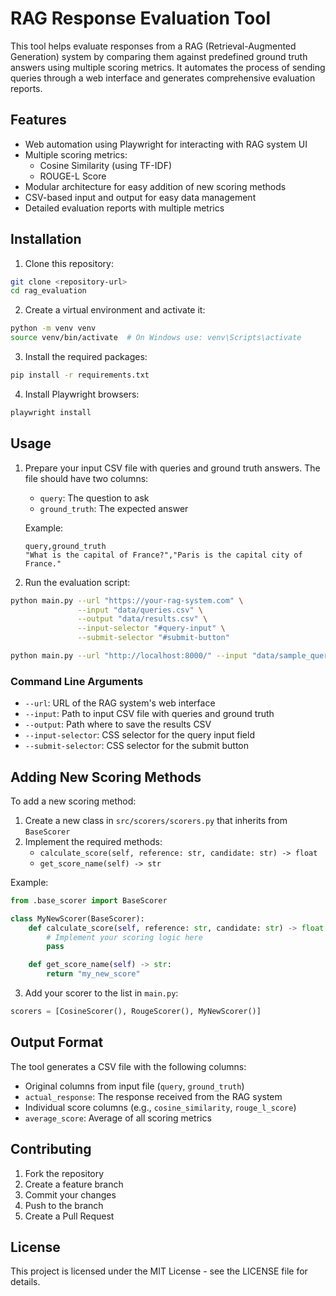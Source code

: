 # RAG Response Evaluation Tool

This tool helps evaluate responses from a RAG (Retrieval-Augmented Generation) system by comparing them against predefined ground truth answers using multiple scoring metrics. It automates the process of sending queries through a web interface and generates comprehensive evaluation reports.

## Features

- Web automation using Playwright for interacting with RAG system UI
- Multiple scoring metrics:
  - Cosine Similarity (using TF-IDF)
  - ROUGE-L Score
- Modular architecture for easy addition of new scoring methods
- CSV-based input and output for easy data management
- Detailed evaluation reports with multiple metrics

## Installation

1. Clone this repository:
```bash
git clone <repository-url>
cd rag_evaluation
```

2. Create a virtual environment and activate it:
```bash
python -m venv venv
source venv/bin/activate  # On Windows use: venv\Scripts\activate
```

3. Install the required packages:
```bash
pip install -r requirements.txt
```

4. Install Playwright browsers:
```bash
playwright install
```

## Usage

1. Prepare your input CSV file with queries and ground truth answers. The file should have two columns:
   - `query`: The question to ask
   - `ground_truth`: The expected answer

   Example:
   ```csv
   query,ground_truth
   "What is the capital of France?","Paris is the capital city of France."
   ```

2. Run the evaluation script:
```bash
python main.py --url "https://your-rag-system.com" \
               --input "data/queries.csv" \
               --output "data/results.csv" \
               --input-selector "#query-input" \
               --submit-selector "#submit-button"
```
```bash
python main.py --url "http://localhost:8000/" --input "data/sample_queries.csv" --output "data/results.csv" --input-selector "#query-input" --submit-selector "#submit-button"
```

### Command Line Arguments

- `--url`: URL of the RAG system's web interface
- `--input`: Path to input CSV file with queries and ground truth
- `--output`: Path where to save the results CSV
- `--input-selector`: CSS selector for the query input field
- `--submit-selector`: CSS selector for the submit button

## Adding New Scoring Methods

To add a new scoring method:

1. Create a new class in `src/scorers/scorers.py` that inherits from `BaseScorer`
2. Implement the required methods:
   - `calculate_score(self, reference: str, candidate: str) -> float`
   - `get_score_name(self) -> str`

Example:
```python
from .base_scorer import BaseScorer

class MyNewScorer(BaseScorer):
    def calculate_score(self, reference: str, candidate: str) -> float:
        # Implement your scoring logic here
        pass

    def get_score_name(self) -> str:
        return "my_new_score"
```

3. Add your scorer to the list in `main.py`:
```python
scorers = [CosineScorer(), RougeScorer(), MyNewScorer()]
```

## Output Format

The tool generates a CSV file with the following columns:
- Original columns from input file (`query`, `ground_truth`)
- `actual_response`: The response received from the RAG system
- Individual score columns (e.g., `cosine_similarity`, `rouge_l_score`)
- `average_score`: Average of all scoring metrics

## Contributing

1. Fork the repository
2. Create a feature branch
3. Commit your changes
4. Push to the branch
5. Create a Pull Request

## License

This project is licensed under the MIT License - see the LICENSE file for details.
